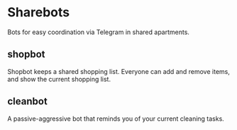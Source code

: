 # Sharebots

Bots for easy coordination via Telegram in shared apartments.

## shopbot
Shopbot keeps a shared shopping list. Everyone can add and remove items, and show the current shopping list.

## cleanbot
A passive-aggressive bot that reminds you of your current cleaning tasks.
